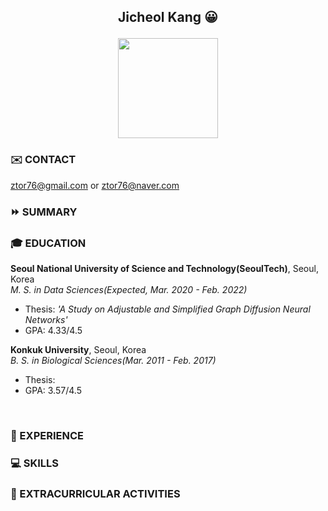 
## <p align="center">Jicheol Kang :grinning: </p> <p align="center"><img src="https://user-images.githubusercontent.com/57743113/142025819-a6711a39-b4fe-490d-990b-938cc74eadcb.jpg" width="160" height="160"></p>

### :envelope: CONTACT

ztor76@gmail.com or ztor76@naver.com

### :fast_forward: SUMMARY

### :mortar_board: EDUCATION

**Seoul National University of Science and Technology(SeoulTech)**, Seoul, Korea<br>
*M. S. in Data Sciences(Expected, Mar. 2020 - Feb. 2022)*
- Thesis: *'A Study on Adjustable and Simplified Graph Diffusion Neural Networks'*
- GPA: 4.33/4.5


**Konkuk University**, Seoul, Korea<br>
*B. S. in Biological Sciences(Mar. 2011 - Feb. 2017)*
- Thesis: 
- GPA: 3.57/4.5
  
  
<br>
  
### :runner: EXPERIENCE


### :computer: SKILLS


### :bicyclist: EXTRACURRICULAR ACTIVITIES


<!--
**ztor2/ztor2** is a ✨ _special_ ✨ repository because its `README.md` (this file) appears on your GitHub profile.

Here are some ideas to get you started:

- 🔭 I’m currently working on ...
- 🌱 I’m currently learning ...
- 👯 I’m looking to collaborate on ...
- 🤔 I’m looking for help with ...
- 💬 Ask me about ...
- 📫 How to reach me: ...
- 😄 Pronouns: ...
- ⚡ Fun fact: ...
-->
